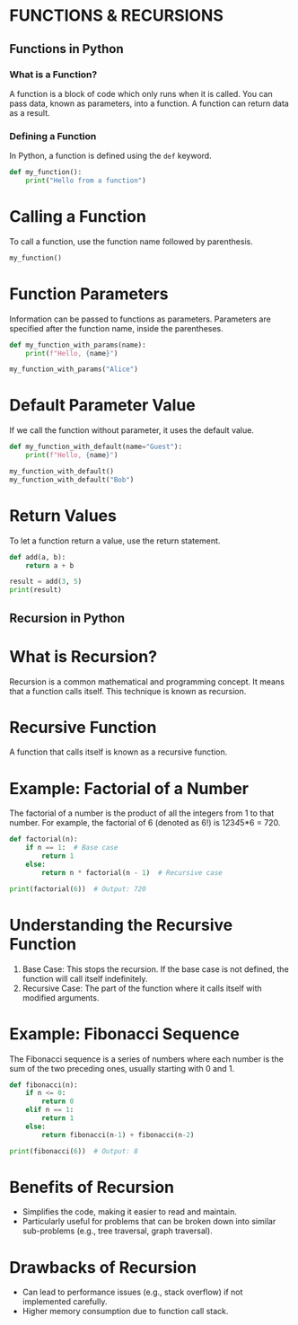 # FUNCTIONS & RECURSIONS

## Functions in Python

### What is a Function?
A function is a block of code which only runs when it is called. You can pass data, known as parameters, into a function. A function can return data as a result.

### Defining a Function
In Python, a function is defined using the `def` keyword.

```python
def my_function():
    print("Hello from a function")
```
# Calling a Function
To call a function, use the function name followed by parenthesis.

```python
my_function()
```
# Function Parameters
Information can be passed to functions as parameters. Parameters are specified after the function name, inside the parentheses.

``` python
def my_function_with_params(name):
    print(f"Hello, {name}")

my_function_with_params("Alice")
```
# Default Parameter Value
If we call the function without parameter, it uses the default value.

```python
def my_function_with_default(name="Guest"):
    print(f"Hello, {name}")

my_function_with_default()
my_function_with_default("Bob")
```
# Return Values
To let a function return a value, use the return statement.

```python
def add(a, b):
    return a + b

result = add(3, 5)
print(result)
```
## Recursion in Python
# What is Recursion?
Recursion is a common mathematical and programming concept. It means that a function calls itself. This technique is known as recursion.

# Recursive Function
A function that calls itself is known as a recursive function.

# Example: Factorial of a Number
The factorial of a number is the product of all the integers from 1 to that number. For example, the factorial of 6 (denoted as 6!) is 1*2*3*4*5*6 = 720.

```python
def factorial(n):
    if n == 1:  # Base case
        return 1
    else:
        return n * factorial(n - 1)  # Recursive case

print(factorial(6))  # Output: 720
```
# Understanding the Recursive Function
1. Base Case: This stops the recursion. If the base case is not defined, the function will call itself indefinitely.
2. Recursive Case: The part of the function where it calls itself with modified arguments.

# Example: Fibonacci Sequence
The Fibonacci sequence is a series of numbers where each number is the sum of the two preceding ones, usually starting with 0 and 1.

```python
def fibonacci(n):
    if n <= 0:
        return 0
    elif n == 1:
        return 1
    else:
        return fibonacci(n-1) + fibonacci(n-2)

print(fibonacci(6))  # Output: 8
```
# Benefits of Recursion
- Simplifies the code, making it easier to read and maintain.
- Particularly useful for problems that can be broken down into similar sub-problems (e.g., tree traversal, graph traversal).

# Drawbacks of Recursion
- Can lead to performance issues (e.g., stack overflow) if not implemented carefully.
- Higher memory consumption due to function call stack.
